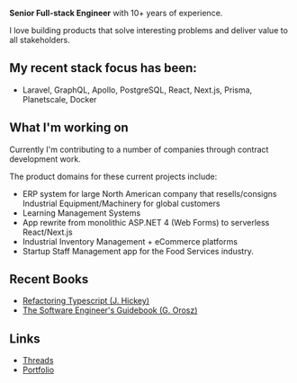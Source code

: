 **Senior Full-stack Engineer** with 10+ years of experience.

I love building products that solve interesting problems and deliver value to all stakeholders.


## My recent stack focus has been:
- Laravel, GraphQL, Apollo, PostgreSQL, React, Next.js, Prisma, Planetscale, Docker


## What I'm working on
Currently I'm contributing to a number of companies through contract development work. 

The product domains for these current projects include:
- ERP system for large North American company that resells/consigns Industrial Equipment/Machinery for global customers
- Learning Management Systems
- App rewrite from monolithic ASP.NET 4 (Web Forms) to serverless React/Next.js
- Industrial Inventory Management + eCommerce platforms 
- Startup Staff Management app for the Food Services industry.

## Recent Books
- [Refactoring Typescript (J. Hickey)](https://www.amazon.ca/Refactoring-TypeScript-Keeping-your-healthy-ebook/dp/B07ZGKXCF5)
- [The Software Engineer's Guidebook (G. Orosz)](https://www.engguidebook.com/?ref=blog.pragmaticengineer.com)
  

## Links
- [Threads](https://www.threads.net/@toddcmcintosh)
-  [Portfolio](https://www.resonancemedia.ca)

<!--
**toddmcintosh/toddmcintosh** is a ✨ _special_ ✨ repository because its `README.md` (this file) appears on your GitHub profile.
[![toddmcintosh's GitHub stats](https://github-readme-stats.vercel.app/api?username=toddmcintosh)](https://github.com/toddmcintosh/github-readme-stats)

[![Top Langs](https://github-readme-stats.vercel.app/api/top-langs/?username=toddmcintosh)](https://github.com/toddmcintosh/github-readme-stats)

Here are some ideas to get you started:

- 🔭 I’m currently working on ...
- 🌱 I’m currently learning ...
- 👯 I’m looking to collaborate on ...
- 🤔 I’m looking for help with ...
- 💬 Ask me about ...
- 📫 How to reach me: ...
- 😄 Pronouns: ...
- ⚡ Fun fact: ...
-->
